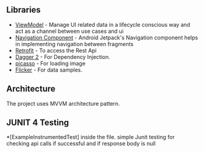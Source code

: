 
## Libraries

* [ViewModel](https://developer.android.com/topic/libraries/architecture/viewmodel/) - Manage UI related data in a lifecycle conscious way and act as a channel between use cases and ui
* [Navigation Component](https://developer.android.com/guide/navigation/navigation-getting-started) - Android Jetpack's Navigation component helps in implementing
  navigation between fragments
* [Retrofit](https://square.github.io/retrofit/) - To access the Rest Api
* [Dagger 2](https://dagger.dev/dev-guide/) - For Dependency Injection.
* [picasso](https://square.github.io/picasso/) - For loading image
* [Flicker](https://www.flickr.com/services/api/misc.api_keys.html.) - For data samples.

## Architecture
The project uses MVVM architecture pattern.

## JUNIT 4 Testing
*[ExampleInstrumentedTest] inside the file. simple Junit testing for checking api calls if successful and if response body is null